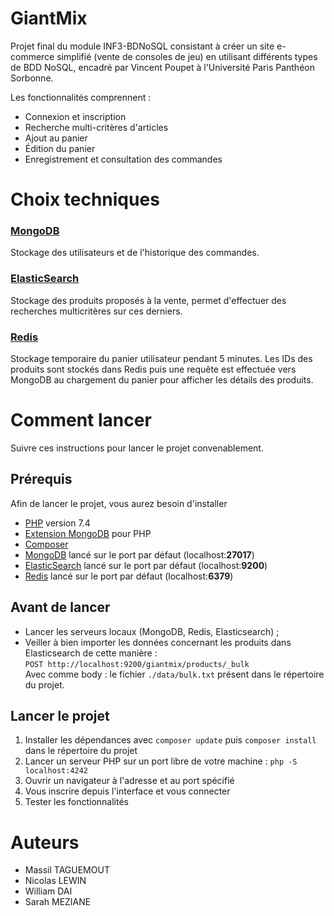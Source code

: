 # GiantMix

Projet final du module INF3-BDNoSQL consistant à créer un site e-commerce
simplifié (vente de consoles de jeu) en utilisant différents types de BDD NoSQL,
encadré par Vincent Poupet à l'Université Paris Panthéon Sorbonne.

Les fonctionnalités comprennent :

* Connexion et inscription
* Recherche multi-critères d'articles
* Ajout au panier
* Édition du panier
* Enregistrement et consultation des commandes

# Choix techniques

### [MongoDB](https://docs.mongodb.com/manual/administration/install-community/)

Stockage des utilisateurs et de l'historique des commandes.

### [ElasticSearch](https://www.elastic.co/fr/downloads/elasticsearch)

Stockage des produits proposés à la vente, permet d'effectuer des recherches
multicritères sur ces derniers.

### [Redis](https://redis.io/download)

Stockage temporaire du panier utilisateur pendant 5 minutes. Les IDs des produits sont 
stockés dans Redis puis une requête est effectuée vers MongoDB au chargement du panier 
pour afficher les détails des produits.



# Comment lancer

Suivre ces instructions pour lancer le projet convenablement.

## Prérequis

Afin de lancer le projet, vous aurez besoin d'installer

* [PHP](https://www.php.net/downloads.php) version 7.4
* [Extension MongoDB](https://docs.mongodb.com/drivers/php/) pour PHP
* [Composer](https://getcomposer.org/download/)
* [MongoDB](https://docs.mongodb.com/manual/administration/install-community/) lancé sur le port par défaut (localhost:**27017**)
* [ElasticSearch](https://www.elastic.co/fr/downloads/elasticsearch) lancé sur le port par défaut (localhost:**9200**)
* [Redis](https://redis.io/download) lancé sur le port par défaut (localhost:**6379**)

## Avant de lancer

* Lancer les serveurs locaux (MongoDB, Redis, Elasticsearch) ;
* Veiller à bien importer les données concernant les produits dans Elasticsearch
  de cette manière :  
  ```POST http://localhost:9200/giantmix/products/_bulk```  
  Avec comme body : le fichier ```./data/bulk.txt``` présent dans le répertoire
  du projet.

## Lancer le projet

1. Installer les dépendances avec ```composer update``` puis ```composer install``` dans le répertoire du projet
2. Lancer un serveur PHP sur un port libre de votre machine : ```php -S localhost:4242```
3. Ouvrir un navigateur à l'adresse et au port spécifié
4. Vous inscrire depuis l'interface et vous connecter
5. Tester les fonctionnalités

# Auteurs

* Massil TAGUEMOUT
* Nicolas LEWIN
* William DAI
* Sarah MEZIANE
